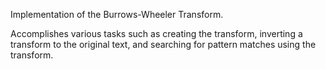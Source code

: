 Implementation of the Burrows-Wheeler Transform.

Accomplishes various tasks such as creating the transform, inverting a transform to the original text, and searching for pattern matches using the transform.
